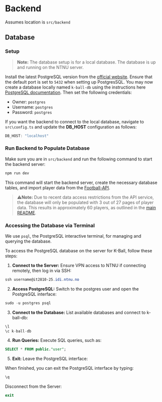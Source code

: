 # Backend

Assumes location is `src/backend`

## Database

### Setup

> **Note:** The database setup is for a local database. The database is up and running on the NTNU server.

Install the latest PostgreSQL version from the [official website](https://www.postgresql.org/download/). Ensure that the
default port is set to `5432` when setting up PostgresSQL. You may now create a database locally named `k-ball-db` using the instructions here [PostgreSQL documentation](https://www.postgresql.org/docs/current/tutorial-createdb.html). Then set the following credentials:

- Owner: `postgres`
- Username: `postgres`
- Password: `postgres`

If you want the backend to connect to the local database, navigate to `src\config.ts` and update the **DB_HOST** configuration as follows:

```Typescript
DB_HOST: "localhost"
```

### Run Backend to Populate Database

Make sure you are in `src/backend` and run the following command to start the backend server:

```powershell
npm run dev
```

This command will start the backend server, create the necessary database tables, and import player data from the [Football-API](https://www.api-football.com/).

> ⚠️**Note:** Due to recent data access restrictions from the API service, the database will only be populated with 3 out of 27 pages of player data. This results in approximately 60 players, as outlined in the [main README](../README.md).

### Accessing the Database via Terminal

We use `psql`, the PostgreSQL interactive terminal, for managing and querying the database.

To access the PostgreSQL database on the server for K-Ball, follow these steps:

1. **Connect to the Server:** Ensure VPN access to NTNU if connecting remotely, then log in via SSH:

```powershell
ssh username@it2810-25.idi.ntnu.no
```

2. **Access PostgreSQL:** Switch to the postgres user and open the PostgreSQL interface:

```powershell
sudo -u postgres psql
```

3. **Connect to the Database:** List available databases and connect to k-ball-db:

```sql
\l
\c k-ball-db
```

4. **Run Queries:** Execute SQL queries, such as:

```sql
SELECT * FROM public."user";
```

5. **Exit:** Leave the PostgreSQL interface:

When finished, you can exit the PostgreSQL interface by typing:

```powershell
\q
```

Disconnect from the Server:

```powershell
exit
```
